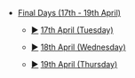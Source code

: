 <div class="treeview">
    <ul>
        <li>
            <div><p><a href="javascript:void 0" onclick="TreeMenu.toggle(this)"</a>
                <a href="#">Final Days (17th - 19th April)</a></p></div>
            <ul>
                <li class="cl">
                    <div>
                        <p>
              <a href="/days/korea/17apr/" class="sc">&#9658;</a>
              <a href="/days/korea/17apr/">17th April (Tuesday)</a>
            </p>
          </div>
        </li>
         <li class="cl">
          <div>
            <p>
              <a href="/days/week6/18apr/" class="sc">&#9658;</a>
              <a href="/days/week6/18apr/">18th April (Wednesday)</a>
            </p>
          </div>
        </li>
                 <li class="cl">
          <div>
            <p>
              <a href="/days/week6/19apr/" class="sc">&#9658;</a>
              <a href="/days/week6/19apr/">19th April (Thursday)</a>
            </p>
          </div>
        </li>
      </ul>
    </li>
  </ul>
</div>

